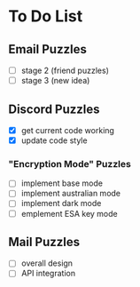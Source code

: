 # To Do List

## Email Puzzles

- [ ] stage 2 (friend puzzles)
- [ ] stage 3 (new idea)

## Discord Puzzles

- [x] get current code working
- [x] update code style

### "Encryption Mode" Puzzles

- [ ] implement base mode
- [ ] implement australian mode
- [ ] implement dark mode
- [ ] emplement ESA key mode

## Mail Puzzles

- [ ] overall design
- [ ] API integration

